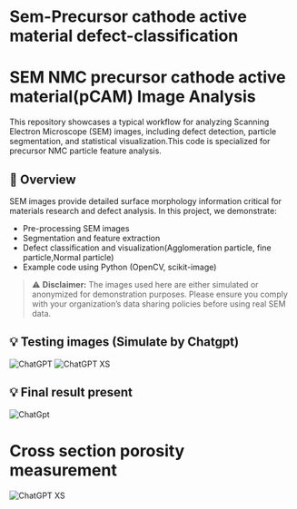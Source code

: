 # Sem-Precursor cathode active material defect-classification
# SEM NMC precursor cathode active material(pCAM) Image Analysis

This repository showcases a typical workflow for analyzing Scanning Electron Microscope (SEM) images, including defect detection, particle segmentation, and statistical visualization.This code is specialized for precursor NMC particle feature analysis. 

## 🔬 Overview

SEM images provide detailed surface morphology information critical for materials research and defect analysis. In this project, we demonstrate:

- Pre-processing SEM images
- Segmentation and feature extraction
- Defect classification and visualization(Agglomeration particle, fine particle,Normal particle)
- Example code using Python (OpenCV, scikit-image)

> ⚠️ **Disclaimer:** The images used here are either simulated or anonymized for demonstration purposes. Please ensure you comply with your organization’s data sharing policies before using real SEM data.
## 💡 Testing images (Simulate by Chatgpt)
![ChatGPT](https://github.com/user-attachments/assets/8e046299-5563-4180-a6b2-d19f5d3edd00)
![ChatGPT XS](https://github.com/user-attachments/assets/6033c606-051c-4952-9a32-6f4f837a6ab7)

> 
## 💡 Final result present
![ChatGpt](https://github.com/user-attachments/assets/dfa5d2af-08c0-4fbb-a82e-d714646158ed)

# Cross section porosity measurement 
![ChatGPT XS](https://github.com/user-attachments/assets/19255a05-f379-4370-a77a-50908ba6a540)




